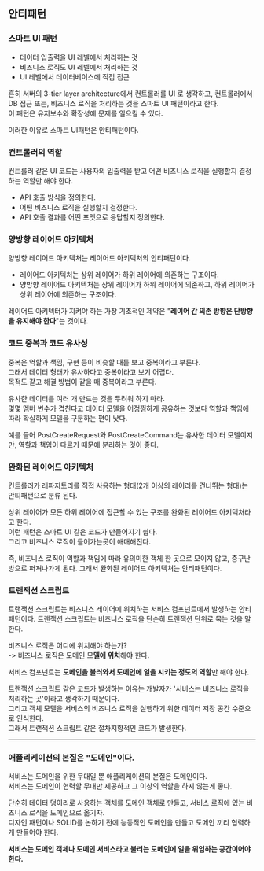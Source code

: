 ## 안티패턴

### 스마트 UI 패턴
- 데이터 입출력을 UI 레벨에서 처리하는 것
- 비즈니스 로직도 UI 레벨에서 처리하는 것
- UI 레벨에서 데이터베이스에 직접 접근

흔히 서버의 3-tier layer architecture에서 컨트롤러를 UI 로 생각하고, 컨트롤러에서 DB 접근 또는, 비즈니스 로직을 처리하는 것을 스마트 UI 패턴이라고 한다.  
이 패턴은 유지보수와 확장성에 문제를 일으킬 수 있다.

이러한 이유로 스마트 UI패턴은 안티패턴이다.

### 컨트롤러의 역할
컨트롤러 같은 UI 코드는 사용자의 입출력을 받고 어떤 비즈니스 로직을 실행할지 결정하는 역할만 해야 한다.

- API 호출 방식을 정의한다.
- 어떤 비즈니스 로직을 실행할지 결정한다.
- API 호출 결과를 어떤 포맷으로 응답할지 정의한다.

### 양방향 레이어드 아키텍처
양방향 레이어드 아키텍처는 레이어드 아키텍처의 안티패턴이다.
- 레이어드 아키텍처는 상위 레이어가 하위 레이어에 의존하는 구조이다.
- 양방향 레이어드 아키텍처는 상위 레이어가 하위 레이어에 의존하고, 하위 레이어가 상위 레이어에 의존하는 구조이다.

레이어드 아키텍터가 지켜야 하는 가장 기초적인 제약은 "**레이어 간 의존 방향은 단방향을 유지해야 한다**"는 것이다.

### 코드 중복과 코드 유사성
중복은 역할과 책임, 구현 등이 비슷할 때를 보고 중복이라고 부른다.  
그래서 데이터 형태가 유사하다고 중복이라고 보기 어렵다.  
목적도 같고 해결 방법이 같을 때 중복이라고 부른다.

유사한 데이터를 여러 개 만드는 것을 두려워 하지 마라.  
몇몇 멤버 변수가 겹친다고 데이터 모델을 어정쩡하게 공유하는 것보다 역할과 책임에 따라 확실하게 모델을 구분하는 편이 낫다.

예를 들어 PostCreateRequest와 PostCreateCommand는 유사한 데이터 모델이지만, 역할과 책임이 다르기 때문에 분리하는 것이 좋다.

### 완화된 레이어드 아키텍처
컨트롤러가 레파지토리를 직접 사용하는 형태(2개 이상의 레이러를 건너뛰는 형태)는 안티패턴으로 분류 된다.

상위 레이어가 모든 하위 레이어에 접근할 수 있는 구조를 완화된 레이어드 아키텍처라고 한다.  
이런 패턴은 스마트 UI 같은 코드가 만들어지기 쉽다.  
그리고 비즈니스 로직이 들어가는곳이 애매해진다.

즉, 비즈니스 로직이 역할과 책임에 따라 유의미한 객체 한 곳으로 모이지 않고, 중구난방으로 퍼져나가게 된다.
그래서 완화된 레이어드 아키텍처는 안티패턴이다.

### 트랜잭션 스크립트
트랜잭션 스크립트는 비즈니스 레이어에 위치하는 서비스 컴포넌트에서 발생하는 안티패턴이다.
트랜잭션 스크립트는 비즈니스 로직을 단순히 트랜잭션 단위로 묶는 것을 말한다.

비즈니스 로직은 어디에 위치해야 하는가?  
-> 비즈니스 로직은 도메인 모**델에 위치**해야 한다.

서비스 컴포넌트는 **도메인을 불러와서 도메인에 일을 시키는 정도의 역할**만 해야 한다.

트랜잭션 스크립트 같은 코드가 발생하는 이유는 개발자가 '서비스는 비즈니스 로직을 처리하는 곳'이라고 생각하기 때문이다.  
그리고 객체 모델을 서비스의 비즈니스 로직을 실행하기 위한 데이터 저장 공간 수준으로 인식한다.  
그래서 트랜잭션 스크립트 같은 절차지향적인 코드가 발생한다.

--- 

### 애플리케이션의 본질은 "**도메인**"이다.
서비스는 도메인을 위한 무대일 뿐 애플리케이션의 본질은 도메인이다.  
서비스는 도메인이 협력할 무대만 제공하고 그 이상의 역할을 하지 않는게 좋다.

단순히 데이터 덩이리로 사용하는 객체를 도메인 객체로 만들고, 서비스 로직에 있는 비즈니스 로직을 도메인으로 옮기자.  
디자인 패턴이나 SOLID를 논하기 전에 능동적인 도메인을 만들고 도메인 끼리 협력하게 만들어야 한다.

**서비스는 도메인 객체나 도메인 서비스라고 불리는 도메인에 일을 위임하는 공간이어야 한다.**
